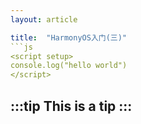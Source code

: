 ```yaml
---
layout: article

title:  "HarmonyOS入门(三)"
```js
<script setup>
console.log("hello world")
</script>
```
:::tip
This is a tip
:::
---
```

